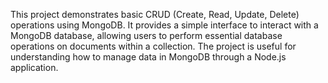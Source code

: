 This project demonstrates basic CRUD (Create, Read, Update, Delete) operations using MongoDB. It provides a simple interface to interact with a MongoDB database, allowing users to perform essential database operations on documents within a collection. The project is useful for understanding how to manage data in MongoDB through a Node.js application.

